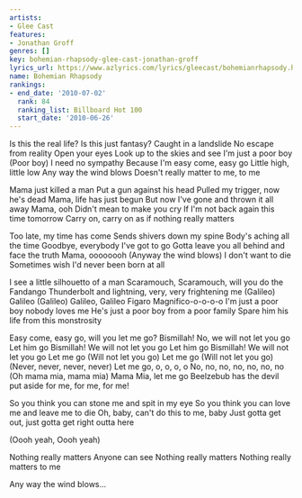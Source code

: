 ```yaml
---
artists:
- Glee Cast
features:
- Jonathan Groff
genres: []
key: bohemian-rhapsody-glee-cast-jonathan-groff
lyrics_url: https://www.azlyrics.com/lyrics/gleecast/bohemianrhapsody.html
name: Bohemian Rhapsody
rankings:
- end_date: '2010-07-02'
  rank: 84
  ranking_list: Billboard Hot 100
  start_date: '2010-06-26'
---
```


Is this the real life? 
Is this just fantasy? 
Caught in a landslide 
No escape from reality 
Open your eyes 
Look up to the skies and see 
I'm just a poor boy (Poor boy) 
I need no sympathy 
Because I'm easy come, easy go 
Little high, little low 
Any way the wind blows 
Doesn't really matter to me, to me 

Mama just killed a man 
Put a gun against his head 
Pulled my trigger, now he's dead 
Mama, life has just begun 
But now I've gone and thrown it all away 
Mama, ooh 
Didn't mean to make you cry 
If I'm not back again this time tomorrow 
Carry on, carry on as if nothing really matters 

Too late, my time has come 
Sends shivers down my spine 
Body's aching all the time 
Goodbye, everybody 
I've got to go 
Gotta leave you all behind and face the truth 
Mama, oooooooh (Anyway the wind blows) 
I don't want to die 
Sometimes wish I'd never been born at all 

 

I see a little silhouetto of a man 
Scaramouch, Scaramouch, will you do the Fandango 
Thunderbolt and lightning, very, very frightening me 
(Galileo) Galileo (Galileo) Galileo, Galileo Figaro 
Magnifico-o-o-o-o 
I'm just a poor boy nobody loves me 
He's just a poor boy from a poor family 
Spare him his life from this monstrosity 

Easy come, easy go, will you let me go? 
Bismillah! No, we will not let you go 
Let him go 
Bismillah! We will not let you go 
Let him go 
Bismillah! We will not let you go 
Let me go (Will not let you go) 
Let me go (Will not let you go) (Never, never, never, never) 
Let me go, o, o, o, o 
No, no, no, no, no, no, no 
(Oh mama mia, mama mia) Mama Mia, let me go 
Beelzebub has the devil put aside for me, for me, for me! 

So you think you can stone me and spit in my eye 
So you think you can love me and leave me to die 
Oh, baby, can't do this to me, baby 
Just gotta get out, just gotta get right outta here 

 
(Oooh yeah, Oooh yeah) 

Nothing really matters 
Anyone can see 
Nothing really matters 
Nothing really matters to me 

Any way the wind blows...



